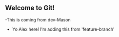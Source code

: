 ## Welcome to Git!

-This is coming from dev-Mason
- Yo Alex here! 
I'm adding this from 'feature-branch'
    
